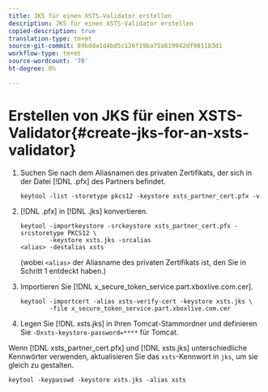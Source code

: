 ```yaml
---
title: JKS für einen XSTS-Validator erstellen
description: JKS für einen XSTS-Validator erstellen
copied-description: true
translation-type: tm+mt
source-git-commit: 89bdda1d4bd5c126f19ba75a819942df901183d1
workflow-type: tm+mt
source-wordcount: '70'
ht-degree: 0%

---
```



# Erstellen von JKS für einen XSTS-Validator{#create-jks-for-an-xsts-validator}

1. Suchen Sie nach dem Aliasnamen des privaten Zertifikats, der sich in der Datei [!DNL .pfx] des Partners befindet.

   ```
   keytool -list -storetype pkcs12 -keystore xsts_partner_cert.pfx -v 
   ```

1. [!DNL .pfx] in [!DNL .jks] konvertieren.

   ```
   keytool -importkeystore -srckeystore xsts_partner_cert.pfx -srcstoretype PKCS12 \  
           -keystore xsts.jks -srcalias  
   <alias> -destalias xsts
   ```

   (wobei `<alias>` der Aliasname des privaten Zertifikats ist, den Sie in Schritt 1 entdeckt haben.)
1. Importieren Sie [!DNL x_secure_token_service.part.xboxlive.com.cer].

   ```
   keytool -importcert -alias xsts-verify-cert -keystore xsts.jks \  
           -file x_secure_token_service.part.xboxlive.com.cer 
   ```

1. Legen Sie [!DNL xsts.jks] in Ihren Tomcat-Stammordner und definieren Sie `-Dxsts-keystore-password=****` für Tomcat.

Wenn [!DNL xsts_partner_cert.pfx] und [!DNL xsts.jks] unterschiedliche Kennwörter verwenden, aktualisieren Sie das `xsts`-Kennwort in `jks`, um sie gleich zu gestalten.

```
keytool -keypasswd -keystore xsts.jks -alias xsts 
```
